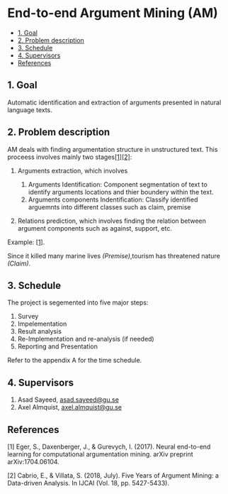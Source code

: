 # End-to-end Argument Mining (AM)

- [1. Goal](#1-goal)
- [2. Problem description](#2-problem-description)
- [3. Schedule](#3-schedule)
- [4. Supervisors](#4-supervisors)
- [References](#references)

## 1. Goal

Automatic identification and extraction of arguments presented in natural language texts.

## 2. Problem description

AM deals with finding argumentation structure in unstructured text. This proceess involves mainly two stages[[1]](#1)[[2]](#2):

1. Arguments extraction, which involves
   1. Arguments Identification: Component segmentation of text to identify arguments locations and thier boundery within the text.
   2. Arguments components Indentification: Classify identified arguemnts into different classes such as claim,  premise

2. Relations prediction, which involves finding the relation between argument components such as against, support, etc.

Example: [[1]](#1).

Since it killed many marine lives *(Premise)*,tourism has threatened nature *(Claim)*.

## 3. Schedule

The project is segemented into five major steps:

1. Survey
2. Impelementation
3. Result analysis
4. Re-Implementation and re-analysis (if needed)
5. Reporting and Presentation

Refer to the appendix A for the time schedule.

## 4. Supervisors

1. Asad Sayeed, asad.sayeed@gu.se
2. Axel Almquist, axel.almquist@gu.se


## References

<a id="1">[1]</a>
Eger, S., Daxenberger, J., & Gurevych, I. (2017). Neural end-to-end learning for computational argumentation mining. arXiv preprint arXiv:1704.06104.

<a id="2">[2]</a>
Cabrio, E., & Villata, S. (2018, July). Five Years of Argument Mining: a Data-driven Analysis. In IJCAI (Vol. 18, pp. 5427-5433).